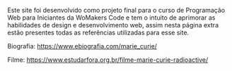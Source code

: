 Este site foi desenvolvido como projeto final para o curso de Programação Web para Iniciantes da WoMakers Code e tem o intuito de aprimorar as habilidades de design e desenvolvimento web, assim nesta página extra estão presentes todas as referências utilizadas para esse site.

Biografia: https://www.ebiografia.com/marie_curie/

Filme: https://www.estudarfora.org.br/filme-marie-curie-radioactive/
